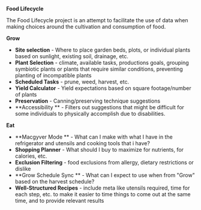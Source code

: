 **Food Lifecycle**

The Food Lifecycle project is an attempt to facilitate the use of data when making choices around the cultivation and consumption of food.

**Grow**
- **Site selection** - Where to place garden beds, plots, or individual plants based on sunlight, existing soil, drainage, etc.
- **Plant Selection** - climate, available tasks, productions goals, grouping symbiotic plants or plants that require similar conditions, preventing planting of incompatible plants
- **Scheduled Tasks** - prune, weed, harvest, etc.
- **Yield Calculator** - Yield expectations based on square footage/number of plants
- **Preservation** - Canning/preserving technique suggestions
- **Accessibility ** - Filters out suggestions that might be difficult for some individuals to physically accomplish due to disabilities.


**Eat**
- **Macgyver Mode ** - What can I make with what I have in the refrigerator and utensils and cooking tools that i have?
- **Shopping Planner** - What should I buy to maximize for nutrients, for calories, etc.
-  **Exclusion Filtering** - food exclusions from allergy, dietary restrictions or dislike
- **Grow Schedule Sync ** - What can I expect to use when from "Grow" based on the harvest schedule?
- **Well-Structured Recipes** - include meta like utensils required, time for each step, etc. to make it easier to time things to come out at the same time, and to provide relevant results
